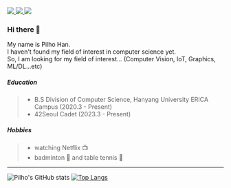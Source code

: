 <a href="https://42seoul.kr/seoul42/main/view" target="_blank">
  <img src="https://img.shields.io/badge/Seoul-000000?style=flat&logo=42&logoColor=ffffff"/>
</a>
<a href="https://www.linkedin.com/in/pilho-han-0965b0211" target="_blank">
  <img src="https://img.shields.io/badge/LinkedIn-0A66C2?style=flat&logo=LinkedIn&logoColor=ffffff"/>
</a>
<a href="mailto:hanfeelhoo@gmail.com" target="_blank">
  <img src="https://img.shields.io/badge/hanfeelhoo@gmail.com-EA4335?style=flat&logo=Gmail&logoColor=ffffff"/>
</a>

### Hi there 👋

My name is Pilho Han.<br>
I haven't found my field of interest in computer science yet.<br>
So, I am looking for my field of interest... (Computer Vision, IoT, Graphics, ML/DL...etc)<br>

<!--
#### Project
+ project name (20YY.M - 20YY.M, Days)
+ Service Desk Consultation Notes website (2022.6 - 2022.7)
  + It was made in Military Service at ROKAF (DIDC 2 Center)
  + It was used by Service Desk
-->

##### Education
> + B.S Division of Computer Science, Hanyang University ERICA Campus (2020.3 - Present)
> + 42Seoul Cadet (2023.3 - Present)

##### Hobbies
> + watching Netflix 📺
> + badminton 🏸 and table tennis 🏓

<hr>

![Pilho's GitHub stats](https://github-readme-stats.vercel.app/api?username=ph-han&show_icons=true&theme=ayu-mirage)
[![Top Langs](https://github-readme-stats.vercel.app/api/top-langs/?username=ph-han&langs_count=5&theme=ayu-mirage)](https://github.com/anuraghazra/github-readme-stats)

